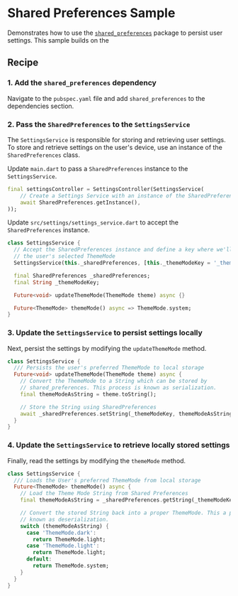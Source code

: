 # Shared Preferences Sample 

Demonstrates how to use the
[`shared_preferences`](https://pub.dev/packages/shared_preferences) package to
persist user settings. This sample builds on the 

## Recipe

### 1. Add the `shared_preferences` dependency

Navigate to the `pubspec.yaml` file and add `shared_preferences` to the 
dependencies section.

### 2. Pass the `SharedPreferences` to the `SettingsService`

The `SettingsService` is responsible for storing and retrieving user settings. 
To store and retrieve settings on the user's device, use an instance of the 
`SharedPreferences` class.

Update `main.dart` to pass a `SharedPreferences` instance to the
`SettingsService`.

```dart
final settingsController = SettingsController(SettingsService(
    // Create a Settings Service with an instance of the SharedPreferences class
    await SharedPreferences.getInstance(),
));
```

Update `src/settings/settings_service.dart` to accept the `SharedPreferences` 
instance.

```dart
class SettingsService {
  // Accept the SharedPreferences instance and define a key where we'll store
  // the user's selected ThemeMode
  SettingsService(this._sharedPreferences, [this._themeModeKey = '_theme']);

  final SharedPreferences _sharedPreferences;
  final String _themeModeKey;

  Future<void> updateThemeMode(ThemeMode theme) async {}

  Future<ThemeMode> themeMode() async => ThemeMode.system;
}
```

### 3. Update the `SettingsService` to persist settings locally

Next, persist the settings by modifying the `updateThemeMode` method.

```dart
class SettingsService {
  /// Persists the user's preferred ThemeMode to local storage
  Future<void> updateThemeMode(ThemeMode theme) async {
    // Convert the ThemeMode to a String which can be stored by
    // shared_preferences. This process is known as serialization.
    final themeModeAsString = theme.toString();

    // Store the String using SharedPreferences
    await _sharedPreferences.setString(_themeModeKey, themeModeAsString);
  }
}
```

### 4. Update the `SettingsService` to retrieve locally stored settings

Finally, read the settings by modifying the `themeMode` method.

```dart
class SettingsService {
  /// Loads the User's preferred ThemeMode from local storage
  Future<ThemeMode> themeMode() async {
    // Load the Theme Mode String from Shared Preferences
    final themeModeAsString = _sharedPreferences.getString(_themeModeKey);

    // Convert the stored String back into a proper ThemeMode. This a process is
    // known as deserialization.
    switch (themeModeAsString) {
      case 'ThemeMode.dark':
        return ThemeMode.light;
      case 'ThemeMode.light':
        return ThemeMode.light;
      default:
        return ThemeMode.system;
    }
  }
}
```

